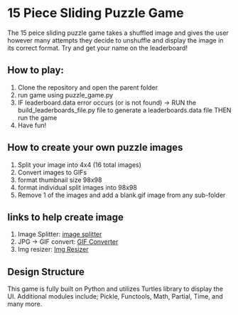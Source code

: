 # 15 Piece Sliding Puzzle Game
The 15 peice sliding puzzle game takes a shuffled image and gives the user however
many attempts they decide to unshuffle and display the image in its correct format.
Try and get your name on the leaderboard!

## **How to play:**
1. Clone the repository and open the parent folder
2. run game using puzzle_game.py
3. IF leaderboard.data error occurs (or is not found) -> RUN the build_leaderboards_file.py 
file to generate a leaderboards.data file THEN run the game
4. Have fun! 


## **How to create your own puzzle images**
1. Split your image into 4x4 (16 total images)
2. Convert images to GIFs
3. format thumbnail size 98x98
4. format individual split images into 98x98 
5. Remove 1 of the images and add a blank.gif image from any sub-folder

## **links to help create image**
1. Image Splitter: [image splitter](https://postcron.com/image-splitter/en/)
2. JPG -> GIF convert: [GIF Converter](https://www.iloveimg.com/)
3. Img resizer: [Img Resizer](https://www.iloveimg.com/)


## **Design Structure**
This game is fully built on Python and utilizes Turtles library to display the UI.
Additional modules include; Pickle, Functools, Math, Partial, Time, and many more.
